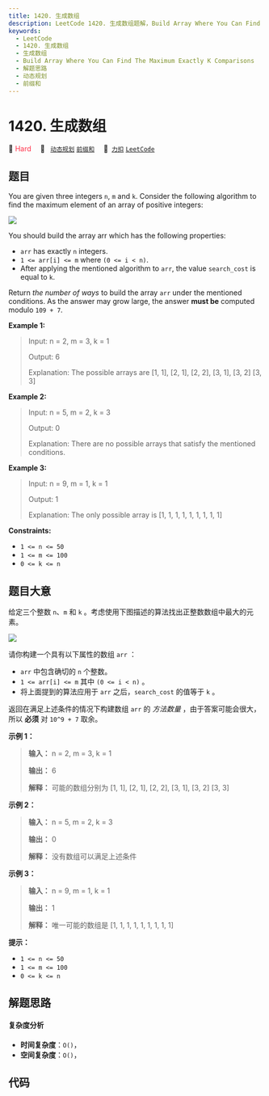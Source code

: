 ```yaml
---
title: 1420. 生成数组
description: LeetCode 1420. 生成数组题解，Build Array Where You Can Find The Maximum Exactly K Comparisons，包含解题思路、复杂度分析以及完整的 JavaScript 代码实现。
keywords:
  - LeetCode
  - 1420. 生成数组
  - 生成数组
  - Build Array Where You Can Find The Maximum Exactly K Comparisons
  - 解题思路
  - 动态规划
  - 前缀和
---
```


# 1420. 生成数组

🔴 <font color=#ff334b>Hard</font>&emsp; 🔖&ensp; [`动态规划`](/tag/dynamic-programming.md) [`前缀和`](/tag/prefix-sum.md)&emsp; 🔗&ensp;[`力扣`](https://leetcode.cn/problems/build-array-where-you-can-find-the-maximum-exactly-k-comparisons) [`LeetCode`](https://leetcode.com/problems/build-array-where-you-can-find-the-maximum-exactly-k-comparisons)

## 题目

You are given three integers `n`, `m` and `k`. Consider the following
algorithm to find the maximum element of an array of positive integers:

![](https://assets.leetcode.com/uploads/2020/04/02/e.png)

You should build the array arr which has the following properties:

  * `arr` has exactly `n` integers.
  * `1 <= arr[i] <= m` where `(0 <= i < n)`.
  * After applying the mentioned algorithm to `arr`, the value `search_cost` is equal to `k`.

Return _the number of ways_ to build the array `arr` under the mentioned
conditions. As the answer may grow large, the answer **must be** computed
modulo `109 + 7`.



**Example 1:**

> Input: n = 2, m = 3, k = 1
> 
> Output: 6
> 
> Explanation: The possible arrays are [1, 1], [2, 1], [2, 2], [3, 1], [3, 2] [3, 3]

**Example 2:**

> Input: n = 5, m = 2, k = 3
> 
> Output: 0
> 
> Explanation: There are no possible arrays that satisfy the mentioned conditions.

**Example 3:**

> Input: n = 9, m = 1, k = 1
> 
> Output: 1
> 
> Explanation: The only possible array is [1, 1, 1, 1, 1, 1, 1, 1, 1]

**Constraints:**

  * `1 <= n <= 50`
  * `1 <= m <= 100`
  * `0 <= k <= n`


## 题目大意

给定三个整数 `n`、`m` 和 `k` 。考虑使用下图描述的算法找出正整数数组中最大的元素。

![](https://assets.leetcode-cn.com/aliyun-lc-upload/uploads/2020/04/19/e.png)

请你构建一个具有以下属性的数组 `arr` ：

  * `arr` 中包含确切的 `n` 个整数。
  * `1 <= arr[i] <= m` 其中 `(0 <= i < n)` 。
  * 将上面提到的算法应用于 `arr` 之后，`search_cost` 的值等于 `k` 。

返回在满足上述条件的情况下构建数组 `arr` 的 _方法数量_  ，由于答案可能会很大，所以 **必须** 对 `10^9 + 7` 取余。



**示例 1：**

> 
> 
> 
> 
> 
> **输入：** n = 2, m = 3, k = 1
> 
> **输出：** 6
> 
> **解释：** 可能的数组分别为 [1, 1], [2, 1], [2, 2], [3, 1], [3, 2] [3, 3]
> 
> 

**示例 2：**

> 
> 
> 
> 
> 
> **输入：** n = 5, m = 2, k = 3
> 
> **输出：** 0
> 
> **解释：** 没有数组可以满足上述条件
> 
> 

**示例 3：**

> 
> 
> 
> 
> 
> **输入：** n = 9, m = 1, k = 1
> 
> **输出：** 1
> 
> **解释：** 唯一可能的数组是 [1, 1, 1, 1, 1, 1, 1, 1, 1]
> 
> 



**提示：**

  * `1 <= n <= 50`
  * `1 <= m <= 100`
  * `0 <= k <= n`


## 解题思路

#### 复杂度分析

- **时间复杂度**：`O()`，
- **空间复杂度**：`O()`，

## 代码

```javascript

```